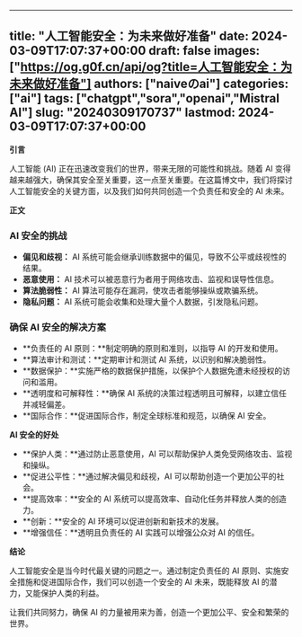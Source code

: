 
---
title: "人工智能安全：为未来做好准备"
date: 2024-03-09T17:07:37+00:00
draft: false
images: ["https://og.g0f.cn/api/og?title=人工智能安全：为未来做好准备"]
authors: ["naiveのai"]
categories: ["ai"]
tags: ["chatgpt","sora","openai","Mistral AI"]
slug: "20240309170737"
lastmod: 2024-03-09T17:07:37+00:00
---
**引言**

人工智能 (AI) 正在迅速改变我们的世界，带来无限的可能性和挑战。随着 AI 变得越来越强大，确保其安全至关重要，这一点至关重要。在这篇博文中，我们将探讨人工智能安全的关键方面，以及我们如何共同创造一个负责任和安全的 AI 未来。

**正文**

### AI 安全的挑战

* **偏见和歧视：** AI 系统可能会继承训练数据中的偏见，导致不公平或歧视性的结果。
* **恶意使用：** AI 技术可以被恶意行为者用于网络攻击、监视和误导性信息。
* **算法脆弱性：** AI 算法可能存在漏洞，使攻击者能够操纵或欺骗系统。
* **隐私问题：** AI 系统可能会收集和处理大量个人数据，引发隐私问题。

### 确保 AI 安全的解决方案

* **负责任的 AI 原则：**制定明确的原则和准则，以指导 AI 的开发和使用。
* **算法审计和测试：**定期审计和测试 AI 系统，以识别和解决脆弱性。
* **数据保护：**实施严格的数据保护措施，以保护个人数据免遭未经授权的访问和滥用。
* **透明度和可解释性：**确保 AI 系统的决策过程透明且可解释，以建立信任并减轻偏差。
* **国际合作：**促进国际合作，制定全球标准和规范，以确保 AI 安全。

**AI 安全的好处**

* **保护人类：**通过防止恶意使用，AI 可以帮助保护人类免受网络攻击、监视和操纵。
* **促进公平性：**通过解决偏见和歧视，AI 可以帮助创造一个更加公平的社会。
* **提高效率：**安全的 AI 系统可以提高效率、自动化任务并释放人类的创造力。
* **创新：**安全的 AI 环境可以促进创新和新技术的发展。
* **增强信任：**透明且负责任的 AI 实践可以增强公众对 AI 的信任。

**结论**

人工智能安全是当今时代最关键的问题之一。通过制定负责任的 AI 原则、实施安全措施和促进国际合作，我们可以创造一个安全的 AI 未来，既能释放 AI 的潜力，又能保护人类的利益。

让我们共同努力，确保 AI 的力量被用来为善，创造一个更加公平、安全和繁荣的世界。